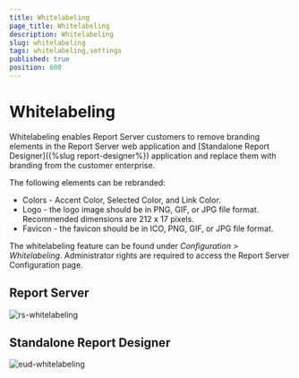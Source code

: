 ```yaml
---
title: Whitelabeling
page_title: Whitelabeling
description: Whitelabeling
slug: whitelabeling
tags: whitelabeling,settings
published: true
position: 600
---
```


# Whitelabeling

Whitelabeling enables Report Server customers to remove branding elements in the Report Server web application and [Standalone Report Designer]({%slug report-designer%}) application and replace them with branding from the customer enterprise.

The following elements can be rebranded:

* Colors - Accent Color, Selected Color, and Link Color.
* Logo - the logo image should be in PNG, GIF, or JPG file format. Recommended dimensions are 212 x 17 pixels.
* Favicon - the favicon should be in ICO, PNG, GIF, or JPG file format.

The whitelabeling feature can be found under _Configuration_ > _Whitelabeling_. Administrator rights are required to access the Report Server Configuration page.

## Report Server ##
![rs-whitelabeling](../../images/report-server-images/whitelabeling/report-server-whitelabeling.png)

## Standalone Report Designer ##
![eud-whitelabeling](../../images/report-server-images/whitelabeling/designer-whitelabeling.png)
